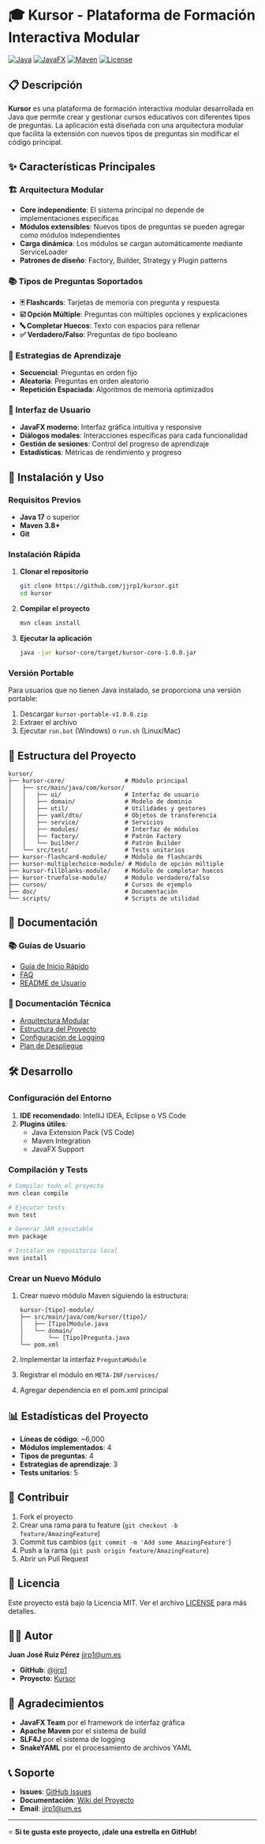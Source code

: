 # 🎓 Kursor - Plataforma de Formación Interactiva Modular

[![Java](https://img.shields.io/badge/Java-17-orange.svg)](https://openjdk.java.net/projects/jdk/17/)
[![JavaFX](https://img.shields.io/badge/JavaFX-17.0.2-blue.svg)](https://openjfx.io/)
[![Maven](https://img.shields.io/badge/Maven-3.8+-green.svg)](https://maven.apache.org/)
[![License](https://img.shields.io/badge/License-MIT-yellow.svg)](LICENSE)

## 📋 Descripción

**Kursor** es una plataforma de formación interactiva modular desarrollada en Java que permite crear y gestionar cursos educativos con diferentes tipos de preguntas. La aplicación está diseñada con una arquitectura modular que facilita la extensión con nuevos tipos de preguntas sin modificar el código principal.

## ✨ Características Principales

### 🏗️ Arquitectura Modular
- **Core independiente**: El sistema principal no depende de implementaciones específicas
- **Módulos extensibles**: Nuevos tipos de preguntas se pueden agregar como módulos independientes
- **Carga dinámica**: Los módulos se cargan automáticamente mediante ServiceLoader
- **Patrones de diseño**: Factory, Builder, Strategy y Plugin patterns

### 📚 Tipos de Preguntas Soportados
- **🃏 Flashcards**: Tarjetas de memoria con pregunta y respuesta
- **☑️ Opción Múltiple**: Preguntas con múltiples opciones y explicaciones
- **🔤 Completar Huecos**: Texto con espacios para rellenar
- **✅ Verdadero/Falso**: Preguntas de tipo booleano

### 🎯 Estrategias de Aprendizaje
- **Secuencial**: Preguntas en orden fijo
- **Aleatoria**: Preguntas en orden aleatorio
- **Repetición Espaciada**: Algoritmos de memoria optimizados

### 🎨 Interfaz de Usuario
- **JavaFX moderno**: Interfaz gráfica intuitiva y responsive
- **Diálogos modales**: Interacciones específicas para cada funcionalidad
- **Gestión de sesiones**: Control del progreso de aprendizaje
- **Estadísticas**: Métricas de rendimiento y progreso

## 🚀 Instalación y Uso

### Requisitos Previos
- **Java 17** o superior
- **Maven 3.8+**
- **Git**

### Instalación Rápida

1. **Clonar el repositorio**
   ```bash
   git clone https://github.com/jjrp1/kursor.git
   cd kursor
   ```

2. **Compilar el proyecto**
   ```bash
   mvn clean install
   ```

3. **Ejecutar la aplicación**
   ```bash
   java -jar kursor-core/target/kursor-core-1.0.0.jar
   ```

### Versión Portable

Para usuarios que no tienen Java instalado, se proporciona una versión portable:

1. Descargar `kursor-portable-v1.0.0.zip`
2. Extraer el archivo
3. Ejecutar `run.bat` (Windows) o `run.sh` (Linux/Mac)

## 📁 Estructura del Proyecto

```
kursor/
├── kursor-core/                 # Módulo principal
│   ├── src/main/java/com/kursor/
│   │   ├── ui/                  # Interfaz de usuario
│   │   ├── domain/              # Modelo de dominio
│   │   ├── util/                # Utilidades y gestores
│   │   ├── yaml/dto/            # Objetos de transferencia
│   │   ├── service/             # Servicios
│   │   ├── modules/             # Interfaz de módulos
│   │   ├── factory/             # Patrón Factory
│   │   └── builder/             # Patrón Builder
│   └── src/test/                # Tests unitarios
├── kursor-flashcard-module/     # Módulo de flashcards
├── kursor-multiplechoice-module/ # Módulo de opción múltiple
├── kursor-fillblanks-module/    # Módulo de completar huecos
├── kursor-truefalse-module/     # Módulo verdadero/falso
├── cursos/                      # Cursos de ejemplo
├── doc/                         # Documentación
└── scripts/                     # Scripts de utilidad
```

## 📖 Documentación

### 📚 Guías de Usuario
- [Guía de Inicio Rápido](doc/usuario/guia-inicio-rapido.md)
- [FAQ](doc/usuario/faq.md)
- [README de Usuario](doc/usuario/README.md)

### 🔧 Documentación Técnica
- [Arquitectura Modular](doc/tecnica/arquitectura-modular-dominio.md)
- [Estructura del Proyecto](doc/tecnica/estructura-proyecto.md)
- [Configuración de Logging](doc/tecnica/logging-configuracion.md)
- [Plan de Despliegue](doc/tecnica/deployment-plan.md)

## 🛠️ Desarrollo

### Configuración del Entorno

1. **IDE recomendado**: IntelliJ IDEA, Eclipse o VS Code
2. **Plugins útiles**:
   - Java Extension Pack (VS Code)
   - Maven Integration
   - JavaFX Support

### Compilación y Tests

```bash
# Compilar todo el proyecto
mvn clean compile

# Ejecutar tests
mvn test

# Generar JAR ejecutable
mvn package

# Instalar en repositorio local
mvn install
```

### Crear un Nuevo Módulo

1. Crear nuevo módulo Maven siguiendo la estructura:
   ```
   kursor-[tipo]-module/
   ├── src/main/java/com/kursor/[tipo]/
   │   ├── [Tipo]Module.java
   │   └── domain/
   │       └── [Tipo]Pregunta.java
   └── pom.xml
   ```

2. Implementar la interfaz `PreguntaModule`
3. Registrar el módulo en `META-INF/services/`
4. Agregar dependencia en el pom.xml principal

## 📊 Estadísticas del Proyecto

- **Líneas de código**: ~6,000
- **Módulos implementados**: 4
- **Tipos de preguntas**: 4
- **Estrategias de aprendizaje**: 3
- **Tests unitarios**: 5

## 🤝 Contribuir

1. Fork el proyecto
2. Crear una rama para tu feature (`git checkout -b feature/AmazingFeature`)
3. Commit tus cambios (`git commit -m 'Add some AmazingFeature'`)
4. Push a la rama (`git push origin feature/AmazingFeature`)
5. Abrir un Pull Request

## 📄 Licencia

Este proyecto está bajo la Licencia MIT. Ver el archivo [LICENSE](LICENSE) para más detalles.

## 👨‍💻 Autor

**Juan José Ruiz Pérez** <jjrp1@um.es>

- **GitHub**: [@jjrp1](https://github.com/jjrp1)
- **Proyecto**: [Kursor](https://github.com/jjrp1/kursor)

## 🙏 Agradecimientos

- **JavaFX Team** por el framework de interfaz gráfica
- **Apache Maven** por el sistema de build
- **SLF4J** por el sistema de logging
- **SnakeYAML** por el procesamiento de archivos YAML

## 📞 Soporte

- **Issues**: [GitHub Issues](https://github.com/jjrp1/kursor/issues)
- **Documentación**: [Wiki del Proyecto](https://github.com/jjrp1/kursor/wiki)
- **Email**: jjrp1@um.es

---

⭐ **Si te gusta este proyecto, ¡dale una estrella en GitHub!** 